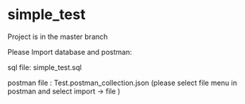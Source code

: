 # simple_test

Project is in the master branch

Please Import database and postman:

sql file: simple_test.sql

postman file : Test.postman_collection.json (please select file menu in postman and select import -> file )

